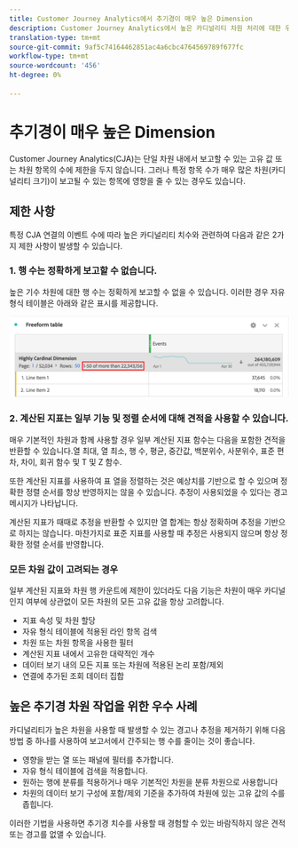 ```yaml
---
title: Customer Journey Analytics에서 추기경이 매우 높은 Dimension
description: Customer Journey Analytics에서 높은 카디널리티 차원 처리에 대한 우수 사례를 설명합니다.
translation-type: tm+mt
source-git-commit: 9af5c74164462851ac4a6cbc4764569789f677fc
workflow-type: tm+mt
source-wordcount: '456'
ht-degree: 0%

---
```



# 추기경이 매우 높은 Dimension

Customer Journey Analytics(CJA)는 단일 차원 내에서 보고할 수 있는 고유 값 또는 차원 항목의 수에 제한을 두지 않습니다. 그러나 특정 항목 수가 매우 많은 차원(카디널리티 크기)이 보고될 수 있는 항목에 영향을 줄 수 있는 경우도 있습니다.

## 제한 사항

특정 CJA 연결의 이벤트 수에 따라 높은 카디널리티 치수와 관련하여 다음과 같은 2가지 제한 사항이 발생할 수 있습니다.

### 1. 행 수는 정확하게 보고할 수 없습니다.

높은 기수 차원에 대한 행 수는 정확하게 보고할 수 없을 수 있습니다. 이러한 경우 자유 형식 테이블은 아래와 같은 표시를 제공합니다.

![](assets/high-cardinality.png)

### 2. 계산된 지표는 일부 기능 및 정렬 순서에 대해 견적을 사용할 수 있습니다.

매우 기본적인 차원과 함께 사용할 경우 일부 계산된 지표 함수는 다음을 포함한 견적을 반환할 수 있습니다.열 최대, 열 최소, 행 수, 평균, 중간값, 백분위수, 사분위수, 표준 편차, 차이, 회귀 함수 및 T 및 Z 함수.

또한 계산된 지표를 사용하여 표 열을 정렬하는 것은 예상치를 기반으로 할 수 있으며 정확한 정렬 순서를 항상 반영하지는 않을 수 있습니다. 추정이 사용되었을 수 있다는 경고 메시지가 나타납니다.

계산된 지표가 때때로 추정을 반환할 수 있지만 열 합계는 항상 정확하며 추정을 기반으로 하지는 않습니다. 마찬가지로 표준 지표를 사용할 때 추정은 사용되지 않으며 항상 정확한 정렬 순서를 반영합니다.

### 모든 차원 값이 고려되는 경우

일부 계산된 지표와 차원 행 카운트에 제한이 있더라도 다음 기능은 차원이 매우 카디널인지 여부에 상관없이 모든 차원의 모든 고유 값을 항상 고려합니다.

* 지표 속성 및 차원 할당
* 자유 형식 테이블에 적용된 라인 항목 검색
* 차원 또는 차원 항목을 사용한 필터
* 계산된 지표 내에서 고유한 대략적인 개수
* 데이터 보기 내의 모든 지표 또는 차원에 적용된 논리 포함/제외
* 연결에 추가된 조회 데이터 집합

## 높은 추기경 차원 작업을 위한 우수 사례

카디널리티가 높은 차원을 사용할 때 발생할 수 있는 경고나 추정을 제거하기 위해 다음 방법 중 하나를 사용하여 보고서에서 간주되는 행 수를 줄이는 것이 좋습니다.

* 영향을 받는 열 또는 패널에 필터를 추가합니다.
* 자유 형식 테이블에 검색을 적용합니다.
* 원하는 행에 분류를 적용하거나 매우 기본적인 차원을 분류 차원으로 사용합니다
* 차원의 데이터 보기 구성에 포함/제외 기준을 추가하여 차원에 있는 고유 값의 수를 좁힙니다.

이러한 기법을 사용하면 추기경 치수를 사용할 때 경험할 수 있는 바람직하지 않은 견적 또는 경고를 없앨 수 있습니다.
